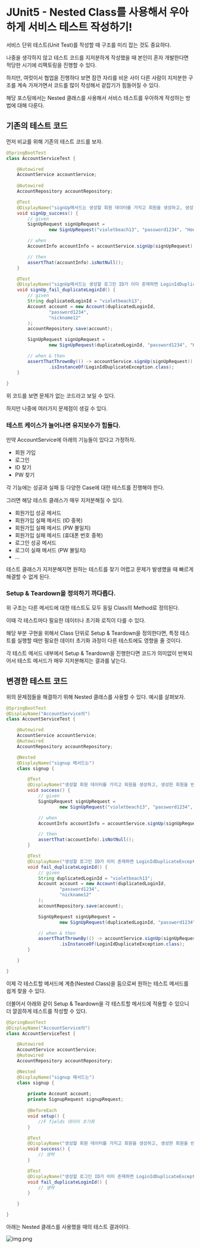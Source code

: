 # JUnit5 - Nested Class를 사용해서 우아하게 서비스 테스트 작성하기!

서비스 단위 테스트(Unit Test)를 작성할 때 구조를 미리 잡는 것도 중요하다.

나중을 생각하지 않고 테스트 코드를 지저분하게 작성했을 때 본인이 혼자 개발한다면 적당한 시기에 리팩토링을 진행할 수 있다.

하지만, 여럿이서 협업을 진행하다 보면 잠깐 자리를 비운 사이 다른 사람이 지저분한 구조를 계속 가져가면서 코드를 많이 작성해서 겉잡기가 힘들어질 수 있다.

해당 포스팅에서는 Nested 클래스를 사용해서 서비스 테스트를 우아하게 작성하는 방법에 대해 다룬다.

## 기존의 테스트 코드
먼저 비교를 위해 기존의 테스트 코드를 보자. 
```java
@SpringBootTest
class AccountServiceTest {

    @Autowired
    AccountService accountService;
    
    @Autowired
    AccountRepository accountRepository;

    @Test
    @DisplayName("signUp메서드는 생성할 회원 데이터를 가지고 회원을 생성하고, 생성한 회원을 반환한다.")
    void signUp_success() {
        // given
        SignUpRequest signUpRequest =
                new SignUpRequest("violetbeach13", "password1234", "Honey");

        // when
        AccountInfo accountInfo = accountService.signUp(signUpRequest);

        // then
        assertThat(accountInfo).isNotNull();
    }

    @Test
    @DisplayName("signUp메서드는 생성할 로그인 ID가 이미 존재하면 LoginIdDuplicateException이 발생한다.")
    void signUp_fail_duplicateLoginId() {
        // given
        String duplicatedLoginId = "violetbeach13";
        Account account = new Account(duplicatedLoginId,
                "password1234",
                "nickname12"
        );
        accountRepository.save(account);

        SignUpRequest signUpRequest =
                new SignUpRequest(duplicatedLoginId, "password1234", "Honey");

        // when & then
        assertThatThrownBy(() -> accountService.signUp(signUpRequest))
                .isInstanceOf(LoginIdDuplicateException.class);
    }
    
}
```
위 코드를 보면 문제가 없는 코드라고 보일 수 있다.

하지만 나중에 여러가지 문제점이 생길 수 있다.

### 테스트 케이스가 늘어나면 유지보수가 힘들다.

만약 AccountService에 아래의 기능들이 있다고 가정하자.
- 회원 가입
- 로그인
- ID 찾기
- PW 찾기

각 기능에는 성공과 실패 등 다양한 Case에 대한 테스트를 진행해야 한다.

그러면 해당 테스트 클래스가 매우 지저분해질 수 있다.
- 회원가입 성공 메서드
- 회원가입 실패 메서드 (ID 중복)
- 회원가입 실패 메서드 (PW 불일치)
- 회원가입 실패 메서드 (휴대폰 번호 중복)
- 로그인 성공 메서드
- 로그이 실패 메서드 (PW 불일치)
- ...

테스트 클래스가 지저분해지면 원하는 테스트를 찾기 어렵고 문제가 발생헀을 때 빠르게 해결할 수 없게 된다.

### Setup & Teardown을 정의하기 까다롭다.

위 구조는 다른 메서드에 대한 테스트도 모두 동일 Class의 Method로 정의된다.

이때 각 테스트마다 필요한 데이터나 초기화 로직이 다를 수 있다.

해당 부분 구현을 위해서 Class 단위로 Setup & Teardown을 정의한다면, 특정 테스트를 실행할 때만 필요한 데이터 초기화 과정이 다른 테스트에도 영향을 줄 것이다.

각 테스트 메서드 내부에서 Setup & Teardown을 진행한다면 코드가 의미없이 반복되어서 테스트 메서드가 매우 지저분해지는 결과를 낳는다.

## 변경한 테스트 코드
위의 문제점들을 해결하기 위해 Nested 클래스를 사용할 수 있다. 예시를 살펴보자.
```java
@SpringBootTest
@DisplayName("AccountService의")
class AccountServiceTest {

    @Autowired
    AccountService accountService;
    @Autowired
    AccountRepository accountRepository;

    @Nested
    @DisplayName("signup 메서드는")
    class signup {

        @Test
        @DisplayName("생성할 회원 데이터를 가지고 회원을 생성하고, 생성한 회원을 반환한다.")
        void success() {
            // given
            SignUpRequest signUpRequest =
                    new SignUpRequest("violetbeach13", "password1234", "Honey");

            // when
            AccountInfo accountInfo = accountService.signUp(signUpRequest);

            // then
            assertThat(accountInfo).isNotNull();
        }

        @Test
        @DisplayName("생성할 로그인 ID가 이미 존재하면 LoginIdDuplicateException이 발생한다.")
        void fail_duplicateLoginId() {
            // given
            String duplicatedLoginId = "violetbeach13";
            Account account = new Account(duplicatedLoginId,
                    "password1234",
                    "nickname12"
            );
            accountRepository.save(account);

            SignUpRequest signUpRequest =
                    new SignUpRequest(duplicatedLoginId, "password1234", "Honey");

            // when & then
            assertThatThrownBy(() -> accountService.signUp(signUpRequest))
                    .isInstanceOf(LoginIdDuplicateException.class);
        }

    }

}
```
이제 각 테스트할 메서드에 계층(Nested Class)을 둠으로써 원하는 테스트 메서드를 쉽게 찾을 수 있다.

더불어서 아래와 같이 Setup & Teardown을 각 테스트할 메서드에 적용할 수 있으니 더 깔끔하게 테스트를 작성할 수 있다.
```java
@SpringBootTest
@DisplayName("AccountService의")
class AccountServiceTest {

    @Autowired
    AccountService accountService;
    @Autowired
    AccountRepository accountRepository;

    @Nested
    @DisplayName("signup 메서드는")
    class signup {
        
        private Account account;
        private SignupRequest signupRequest;
        
        @BeforeEach
        void setup() {
            //F fields 데이터 초기화
        }

        @Test
        @DisplayName("생성할 회원 데이터를 가지고 회원을 생성하고, 생성한 회원을 반환한다.")
        void success() {
            // 생략
        }

        @Test
        @DisplayName("생성할 로그인 ID가 이미 존재하면 LoginIdDuplicateException이 발생한다.")
        void fail_duplicateLoginId() {
            // 생략
        }

    }

}
```

아래는 Nested 클래스를 사용했을 때의 테스트 결과이다.

![img.png](img.png)

